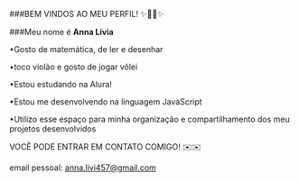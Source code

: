 ###BEM VINDOS AO MEU PERFIL! ✨💚💚✨

###Meu nome é **Anna Lívia**

•Gosto de matemática, de ler e desenhar

•toco violão e gosto de jogar vôlei

•Estou estudando na Alura!

•Estou me desenvolvendo na linguagem JavaScript

•Utilizo esse espaço para minha organização e compartilhamento dos meu projetos desenvolvidos

VOCÊ PODE ENTRAR EM CONTATO COMIGO! ✉️✉️

email pessoal: anna.livi457@gmail.com

